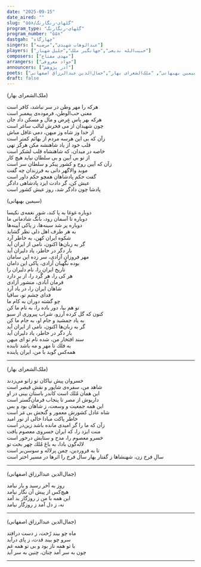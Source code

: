 ```yaml
---
date: "2025-09-15"
date_aired: ""
slug: "گلهای-رنگارنگ/۵۵۸"
program_type: "گلهای-رنگارنگ"
program_number: "۵۵۸"
dastgah: "چهارگاه"
singers: ["عبدالوهاب شهیدی","مرضیه"]
players: ["حبیب‌الله بدیعی","جهانگیر ملک","جلیل شهناز"]
composers: ["مهدی مفتاح"]
arrangers: ["جواد معروفی"]
announcers: ["آذر پژوهش"]
poets: ["سیمین بهبهانی", "ملک‌الشعرای بهار","جمال‌الدین عبدالرزاق اصفهانی"]
draft: false
---
```


(ملک‌الشعرای بهار)

هركه را مهر وطن در سر نباشد، كافر است  
معنی حب‌الوطن، فرموده‌ی پیغمبر است  
هركه بهر پاس عٍرض و مال و مسكن داد جان  
چون شهیدان از می فخرش لبالب ساغر است  
از خدا وز شاه وز میهن، دمی غافل مباش  
زآن كه بی این هرسه مردم از بهائم كمتر است  
قلب خود از یاد شاهنشه مكن هرگز تهی  
خاصه در میدان، كه شاهنشاه قلب لشكر است  
از تو بی آیین و بی سلطان نیاید هیچ كار  
زآن كه آیین روح و كشور پیكر و سلطان سر است  
موبد والاگهر دانی به فرزندان چه گفت  
گفت حكم پادشاهان همچو حكم داور است  
عیش كن، گر دادت ایزد پادشاهی دادگر  
پادشا چون دادگر شد، روز عیش كشور است  

(سیمین بهبهانی)

دوباره غوغا به پا كند، شور نغمه‌ی نكیسا  
دوباره تا آسمان رود، بانگ شادمانی ما  
دوباره پر شد سینه‌ها، ز پاكی آیینه‌ها  
به هر طرف اهل دلی نظر گشاید  
شكوه ایران كهن، به خاطر آرد  
گر به زبان‌ها اكنون، نامی از ایران آید  
بار دگر در خاطر، یاد دلیران آید  
مهر فروزانِ آزادی، سر زده این سامان  
بوده نگهبان آزادی، پاكی این دامان  
تاریخ ایران را، نام دلیران را  
هر كی را، هر گُرد را، از بر دارد  
فرمان آبادی، منشور آزادی  
شاهان ایران را، در یاد آرد  
فدای چشم تو، ساقیا  
چو گشته دوران به كام ما  
تو هم بیا، دور باده را، به نام ما كن  
كنون كه گل كرده آرزو، شراب پیروزی از سبو  
به یاد جمشید و جام او، به جام ما كن  
گر به زبان‌ها اكنون، نامی از ایران آید  
بار دگر در خاطر، یاد دلیران آید  
سند افتخار من، شده نام تو ای میهن  
به فلك تا مهر و مه باشد تابنده  
همه‌كس گوید با من، ایران پاینده

---

(ملک‌الشعرای بهار)

خسروان پیش نیاكان تو زانو می‌زدند  
شاهد من، سفره‌ی شاپور و نقش قیصر است  
این همان مٌلك است كاندر باستان بینی در او  
داریوش از مصر تا پنجاب فرمان‌گستر است  
این همه جمعیت و وسعت، ز شاهان بود و بس  
شاه عادل كشورش معمور و گنجش بی مَر است  
خاطر پاكت مبادا خالی از نور امید  
زآن كه ما را گر امیدی مانده باشد زین‌در است  
منت ایزد را، كه ایران خسروی معصوم یافت  
خسرو معصوم را، مدح و ستایش درخور است  
لاله‌گون بادا، به باغ مٌلك چهر بخت تو  
تا به فروردین، چمن پرلاله و سوسن‌بر است  
سالِ فرخ زن، شهنشاها ز گفتار بهار
سال فرخ را اثرها در مسیر اختر است

---

(جمال‌الدین عبدالرزاق اصفهانی)

روز به آخر رسید و یار نیامد  
هیچ‌کس از پیش آن نگار نیامد  
این همه با من ز روزگار بد آمد  
نه، ز دل آمد ز روزگار نیامد   

---

(جمال‌الدین عبدالرزاق اصفهانی)

ماه چو بیند رٌخت، ز دست درافتد  
سرو چو بیند قدت، ز پای درآید  
با تو همه ناز بود و بی تو همه غم  
چون به سر آمد چنان، چنین به سر آید

---




